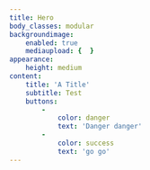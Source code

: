 ```yaml
---
title: Hero
body_classes: modular
backgroundimage:
    enabled: true
    mediaupload: {  }
appearance:
    height: medium
content:
    title: 'A Title'
    subtitle: Test
    buttons:
        -
            color: danger
            text: 'Danger danger'
        -
            color: success
            text: 'go go'
---
```


